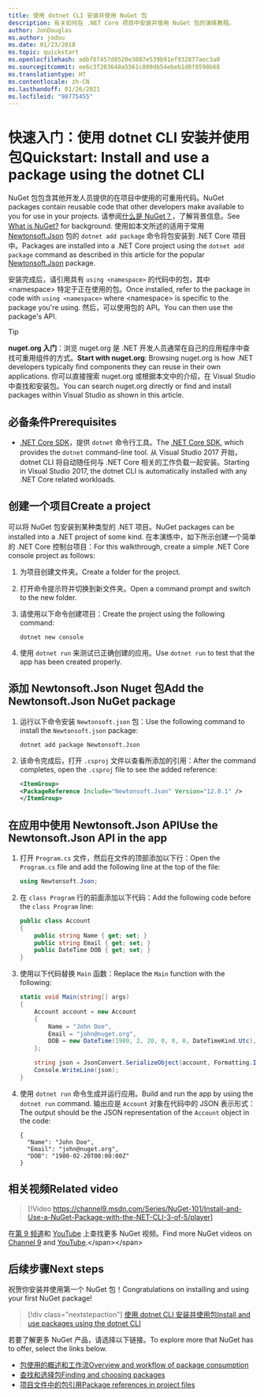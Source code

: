 ```yaml
---
title: 使用 dotnet CLI 安装并使用 NuGet 包
description: 有关如何在 .NET Core 项目中安装并使用 NuGet 包的演练教程。
author: JonDouglas
ms.author: jodou
ms.date: 01/23/2018
ms.topic: quickstart
ms.openlocfilehash: adbf8f457d8520e3087e539b91ef932877aec3a0
ms.sourcegitcommit: ee6c3f203648a5561c809db54ebeb1d0f0598b68
ms.translationtype: HT
ms.contentlocale: zh-CN
ms.lasthandoff: 01/26/2021
ms.locfileid: "98775455"
---
```

# <a name="quickstart-install-and-use-a-package-using-the-dotnet-cli"></a><span data-ttu-id="caffa-103">快速入门：使用 dotnet CLI 安装并使用包</span><span class="sxs-lookup"><span data-stu-id="caffa-103">Quickstart: Install and use a package using the dotnet CLI</span></span>

<span data-ttu-id="caffa-104">NuGet 包包含其他开发人员提供的在项目中使用的可重用代码。</span><span class="sxs-lookup"><span data-stu-id="caffa-104">NuGet packages contain reusable code that other developers make available to you for use in your projects.</span></span> <span data-ttu-id="caffa-105">请参阅[什么是 NuGet？](../What-is-NuGet.md)，了解背景信息。</span><span class="sxs-lookup"><span data-stu-id="caffa-105">See [What is NuGet?](../What-is-NuGet.md) for background.</span></span> <span data-ttu-id="caffa-106">使用如本文所述的适用于常用 [Newtonsoft.Json](https://www.nuget.org/packages/Newtonsoft.Json/) 包的 `dotnet add package` 命令将包安装到 .NET Core 项目中。</span><span class="sxs-lookup"><span data-stu-id="caffa-106">Packages are installed into a .NET Core project using the `dotnet add package` command as described in this article for the popular [Newtonsoft.Json](https://www.nuget.org/packages/Newtonsoft.Json/) package.</span></span>

<span data-ttu-id="caffa-107">安装完成后，请引用具有 `using <namespace>` 的代码中的包，其中 \<namespace\> 特定于正在使用的包。</span><span class="sxs-lookup"><span data-stu-id="caffa-107">Once installed, refer to the package in code with `using <namespace>` where \<namespace\> is specific to the package you're using.</span></span> <span data-ttu-id="caffa-108">然后，可以使用包的 API。</span><span class="sxs-lookup"><span data-stu-id="caffa-108">You can then use the package's API.</span></span>

> [!Tip]
> <span data-ttu-id="caffa-109">**nuget.org 入门**：浏览 nuget.org 是 .NET 开发人员通常在自己的应用程序中查找可重用组件的方式。</span><span class="sxs-lookup"><span data-stu-id="caffa-109">**Start with nuget.org**: Browsing nuget.org is how .NET developers typically find components they can reuse in their own applications.</span></span> <span data-ttu-id="caffa-110">你可以直接搜索 nuget.org 或根据本文中的介绍，在 Visual Studio 中查找和安装包。</span><span class="sxs-lookup"><span data-stu-id="caffa-110">You can search nuget.org directly or find and install packages within Visual Studio as shown in this article.</span></span>

## <a name="prerequisites"></a><span data-ttu-id="caffa-111">必备条件</span><span class="sxs-lookup"><span data-stu-id="caffa-111">Prerequisites</span></span>

- <span data-ttu-id="caffa-112">[.NET Core SDK](https://www.microsoft.com/net/download/)，提供 `dotnet` 命令行工具。</span><span class="sxs-lookup"><span data-stu-id="caffa-112">The [.NET Core SDK](https://www.microsoft.com/net/download/), which provides the `dotnet` command-line tool.</span></span> <span data-ttu-id="caffa-113">从 Visual Studio 2017 开始，dotnet CLI 将自动随任何与 .NET Core 相关的工作负载一起安装。</span><span class="sxs-lookup"><span data-stu-id="caffa-113">Starting in Visual Studio 2017, the dotnet CLI is automatically installed with any .NET Core related workloads.</span></span>

## <a name="create-a-project"></a><span data-ttu-id="caffa-114">创建一个项目</span><span class="sxs-lookup"><span data-stu-id="caffa-114">Create a project</span></span>

<span data-ttu-id="caffa-115">可以将 NuGet 包安装到某种类型的 .NET 项目。</span><span class="sxs-lookup"><span data-stu-id="caffa-115">NuGet packages can be installed into a .NET project of some kind.</span></span> <span data-ttu-id="caffa-116">在本演练中，如下所示创建一个简单的 .NET Core 控制台项目：</span><span class="sxs-lookup"><span data-stu-id="caffa-116">For this walkthrough, create a simple .NET Core console project as follows:</span></span>

1. <span data-ttu-id="caffa-117">为项目创建文件夹。</span><span class="sxs-lookup"><span data-stu-id="caffa-117">Create a folder for the project.</span></span>

1. <span data-ttu-id="caffa-118">打开命令提示符并切换到新文件夹。</span><span class="sxs-lookup"><span data-stu-id="caffa-118">Open a command prompt and switch to the new folder.</span></span>

1. <span data-ttu-id="caffa-119">请使用以下命令创建项目：</span><span class="sxs-lookup"><span data-stu-id="caffa-119">Create the project using the following command:</span></span>

    ```dotnetcli
    dotnet new console
    ```

1. <span data-ttu-id="caffa-120">使用 `dotnet run` 来测试已正确创建的应用。</span><span class="sxs-lookup"><span data-stu-id="caffa-120">Use `dotnet run` to test that the app has been created properly.</span></span>

## <a name="add-the-newtonsoftjson-nuget-package"></a><span data-ttu-id="caffa-121">添加 Newtonsoft.Json Nuget 包</span><span class="sxs-lookup"><span data-stu-id="caffa-121">Add the Newtonsoft.Json NuGet package</span></span>

1. <span data-ttu-id="caffa-122">运行以下命令安装 `Newtonsoft.json` 包：</span><span class="sxs-lookup"><span data-stu-id="caffa-122">Use the following command to install the `Newtonsoft.json` package:</span></span>

    ```dotnetcli
    dotnet add package Newtonsoft.Json
    ```

2. <span data-ttu-id="caffa-123">该命令完成后，打开 `.csproj` 文件以查看所添加的引用：</span><span class="sxs-lookup"><span data-stu-id="caffa-123">After the command completes, open the `.csproj` file to see the added reference:</span></span>

    ```xml
   <ItemGroup>
    <PackageReference Include="Newtonsoft.Json" Version="12.0.1" />
   </ItemGroup>
    ```

## <a name="use-the-newtonsoftjson-api-in-the-app"></a><span data-ttu-id="caffa-124">在应用中使用 Newtonsoft.Json API</span><span class="sxs-lookup"><span data-stu-id="caffa-124">Use the Newtonsoft.Json API in the app</span></span>

1. <span data-ttu-id="caffa-125">打开 `Program.cs` 文件，然后在文件的顶部添加以下行：</span><span class="sxs-lookup"><span data-stu-id="caffa-125">Open the `Program.cs` file and add the following line at the top of the file:</span></span>

    ```cs
    using Newtonsoft.Json;
    ```

1. <span data-ttu-id="caffa-126">在 `class Program` 行的前面添加以下代码：</span><span class="sxs-lookup"><span data-stu-id="caffa-126">Add the following code before the `class Program` line:</span></span>

    ```cs
    public class Account
    {
        public string Name { get; set; }
        public string Email { get; set; }
        public DateTime DOB { get; set; }
    }
    ```

1. <span data-ttu-id="caffa-127">使用以下代码替换 `Main` 函数：</span><span class="sxs-lookup"><span data-stu-id="caffa-127">Replace the `Main` function with the following:</span></span>

    ```cs
    static void Main(string[] args)
    {
        Account account = new Account
        {
            Name = "John Doe",
            Email = "john@nuget.org",
            DOB = new DateTime(1980, 2, 20, 0, 0, 0, DateTimeKind.Utc),
        };

        string json = JsonConvert.SerializeObject(account, Formatting.Indented);
        Console.WriteLine(json);
    }
    ```

1. <span data-ttu-id="caffa-128">使用 `dotnet run` 命令生成并运行应用。</span><span class="sxs-lookup"><span data-stu-id="caffa-128">Build and run the app by using the `dotnet run` command.</span></span> <span data-ttu-id="caffa-129">输出应是 `Account` 对象在代码中的 JSON 表示形式：</span><span class="sxs-lookup"><span data-stu-id="caffa-129">The output should be the JSON representation of the `Account` object in the code:</span></span>

    ```output
    {
      "Name": "John Doe",
      "Email": "john@nuget.org",
      "DOB": "1980-02-20T00:00:00Z"
    }
    ```
## <a name="related-video"></a><span data-ttu-id="caffa-130">相关视频</span><span class="sxs-lookup"><span data-stu-id="caffa-130">Related video</span></span>

> [!Video https://channel9.msdn.com/Series/NuGet-101/Install-and-Use-a-NuGet-Package-with-the-NET-CLI-3-of-5/player]

<span data-ttu-id="caffa-131">在[第 9 频道](https://channel9.msdn.com/Series/NuGet-101)和 [YouTube](https://www.youtube.com/playlist?list=PLdo4fOcmZ0oVLvfkFk8O9h6v2Dcdh2bh_) 上查找更多 NuGet 视频。</span><span class="sxs-lookup"><span data-stu-id="caffa-131">Find more NuGet videos on [Channel 9](https://channel9.msdn.com/Series/NuGet-101) and [YouTube](https://www.youtube.com/playlist?list=PLdo4fOcmZ0oVLvfkFk8O9h6v2Dcdh2bh_).</span></span>

## <a name="next-steps"></a><span data-ttu-id="caffa-132">后续步骤</span><span class="sxs-lookup"><span data-stu-id="caffa-132">Next steps</span></span>

<span data-ttu-id="caffa-133">祝贺你安装并使用第一个 NuGet 包！</span><span class="sxs-lookup"><span data-stu-id="caffa-133">Congratulations on installing and using your first NuGet package!</span></span>

> [!div class="nextstepaction"]
> [<span data-ttu-id="caffa-134">使用 dotnet CLI 安装并使用包</span><span class="sxs-lookup"><span data-stu-id="caffa-134">Install and use packages using the dotnet CLI</span></span>](../consume-packages/install-use-packages-dotnet-cli.md)

<span data-ttu-id="caffa-135">若要了解更多 NuGet 产品，请选择以下链接。</span><span class="sxs-lookup"><span data-stu-id="caffa-135">To explore more that NuGet has to offer, select the links below.</span></span>

- [<span data-ttu-id="caffa-136">包使用的概述和工作流</span><span class="sxs-lookup"><span data-stu-id="caffa-136">Overview and workflow of package consumption</span></span>](../consume-packages/overview-and-workflow.md)
- [<span data-ttu-id="caffa-137">查找和选择包</span><span class="sxs-lookup"><span data-stu-id="caffa-137">Finding and choosing packages</span></span>](../consume-packages/finding-and-choosing-packages.md)
- [<span data-ttu-id="caffa-138">项目文件中的包引用</span><span class="sxs-lookup"><span data-stu-id="caffa-138">Package references in project files</span></span>](../consume-packages/package-references-in-project-files.md)
